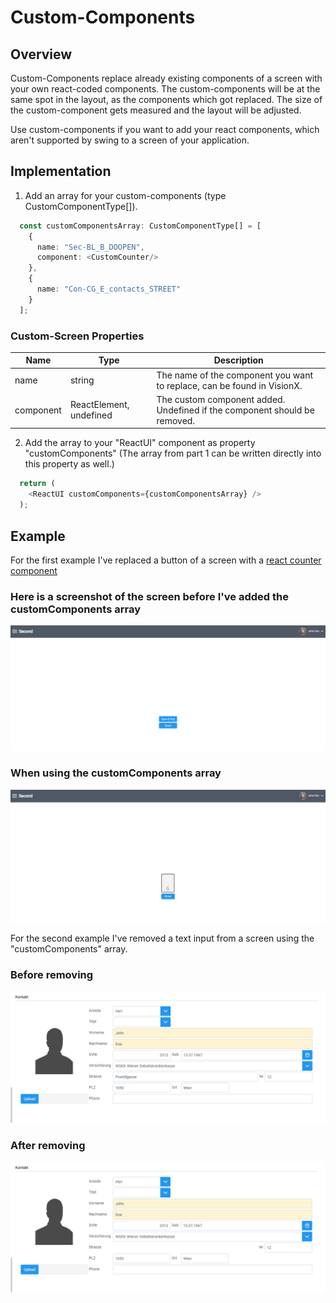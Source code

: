 # Custom-Components

## Overview
Custom-Components replace already existing components of a screen with your own react-coded components. The custom-components
will be at the same spot in the layout, as the components which got replaced. The size of the custom-component gets measured
and the layout will be adjusted.

Use custom-components if you want to add your react components, which aren't supported by swing to a screen of your application.

## Implementation

1. Add an array for your custom-components (type CustomComponentType[]).

```typescript
  const customComponentsArray: CustomComponentType[] = [
    {
      name: "Sec-BL_B_DOOPEN", 
      component: <CustomCounter/>
    },
    {
      name: "Con-CG_E_contacts_STREET"
    }
  ];
```

### Custom-Screen Properties
Name | Type | Description
--- | --- | --- |
name | string | The name of the component you want to replace, can be found in VisionX.
component | ReactElement, undefined | The custom component added. Undefined if the component should be removed.

2. Add the array to your "ReactUI" component as property "customComponents" (The array from part 1 can be written directly into this property as well.)

```typescript
  return (
    <ReactUI customComponents={customComponentsArray} />
  );
```

## Example
For the first example I've replaced a button of a screen with a [react counter component](../../features/CustomCounter.tsx)

### Here is a screenshot of the screen before I've added the customComponents array

![custom-component-before-replace](../readme-images/cc-sec-before.png)

### When using the customComponents array

![custom-component-after-replace](../readme-images/cc-sec-after.png)

For the second example I've removed a text input from a screen using the "customComponents" array.

### Before removing
![custom-component-before-remove](../readme-images/cc-before-rem.png)

### After removing
![custom-component-after-remove](../readme-images/cc-after-rem.png)